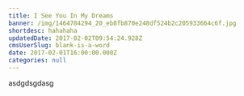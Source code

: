 ```yaml
---
title: I See You In My Dreams
banner: /img/1464784294_20_eb8fb870e248df524b2c205933664c6f.jpg
shortdesc: hahahaha
updatedDate: 2017-02-02T09:54:24.928Z
cmsUserSlug: blank-is-a-word
date: 2017-02-01T16:00:00.000Z
categories: null
---
```


asdgdsgdasg